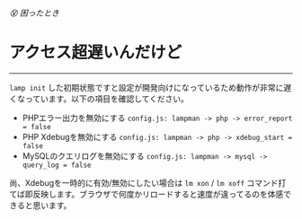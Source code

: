 ###### 😵 困ったとき

# アクセス超遅いんだけど
----------------------------------------------------------------------

`lamp init` した初期状態ですと設定が開発向けになっているため動作が非常に遅くなっています。以下の項目を確認してください。

- PHPエラー出力を無効にする `config.js: lampman -> php -> error_report = false`
- PHP Xdebugを無効にする `config.js: lampman -> php -> xdebug_start = false`
- MySQLのクエリログを無効にする `config.js: lampman -> mysql -> query_log = false`


尚、Xdebugを一時的に有効/無効にしたい場合は `lm xon` / `lm xoff` コマンド打てば即反映します。ブラウザで何度かリロードすると速度が違ってるのを体感できると思います。

